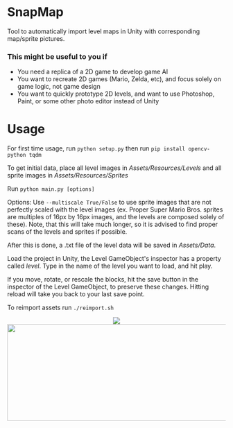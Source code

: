 # SnapMap
Tool to automatically import level maps in Unity with corresponding map/sprite pictures.

### This might be useful to you if
   *  You need a replica of a 2D game to develop game AI
   *  You want to recreate 2D games (Mario, Zelda, etc), and focus solely on game logic, not game design
   *  You want to quickly prototype 2D levels, and want to use Photoshop, Paint, or some other photo editor instead of Unity

# Usage

For first time usage, run `python setup.py` then run `pip install opencv-python tqdm`

To get initial data, place all level images in *Assets/Resources/Levels* and all sprite images in *Assets/Resources/Sprites*

Run `python main.py [options]`

Options: Use `--multiscale True/False` to use sprite images that are not perfectly scaled with the level images (ex. Proper Super Mario Bros. sprites are multiples of 16px by 16px images, and the levels are composed solely of these). Note, that this will take much longer, so it is advised to find proper scans of the levels and sprites if possible.

After this is done, a .txt file of the level data will be saved in *Assets/Data*. 

Load the project in Unity, the Level GameObject's inspector has a property called *level*. Type in the name of the level you want to load, and hit play.

If you move, rotate, or rescale the blocks, hit the save button in the inspector of the Level GameObject, to preserve these changes. Hitting reload will take you back to your last save point.

To reimport assets run `./reimport.sh`
<p align="center">
  <img src="https://i.imgur.com/oMQSi5g.png">
  <img src="https://i.imgur.com/uqbYoPp.png" width="671" height="223">
</p>
